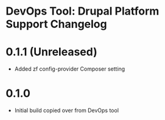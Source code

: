 DevOps Tool: Drupal Platform Support Changelog
==============================================

# 0.1.1 (Unreleased)
- Added zf config-provider Composer setting

# 0.1.0
- Initial build copied over from DevOps tool
